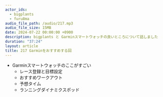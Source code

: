 ```yaml
---
actor_ids:
  - bigplants
  - furu8ma
audio_file_path: /audio/217.mp3
audio_file_size: 15MB
date: 2024-07-22 00:00:00 +0900
description: bigplants と Garminスマートウォッチの良いところについて話しました
duration: "37:24"
layout: article
title: 217 Garminをおすすめする回
---
```


- Garminスマートウォッチのここがすごい
    - レース登録と目標設定
    - おすすめワークアウト
    - 予想タイム
    - ランニングダイナミクスポッド

